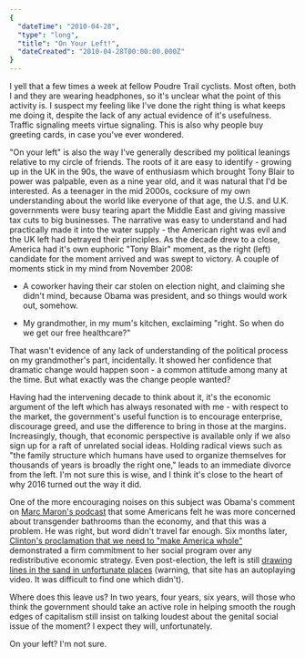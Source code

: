 ```yaml
---
{
  "dateTime": "2010-04-28",
  "type": "long",
  "title": "On Your Left!",
  "dateCreated": "2010-04-28T00:00:00.000Z"
}
---
```

I yell that a few times a week at fellow Poudre Trail cyclists. Most often, both I and they are wearing headphones, so it's unclear what the point of this activity is. I suspect my feeling like I've done the right thing is what keeps me doing it, despite the lack of any actual evidence of it's usefulness. Traffic signaling meets virtue signaling. This is also why people buy greeting cards, in case you've ever wondered.

"On your left" is also the way I've generally described my political leanings relative to my circle of friends. The roots of it are easy to identify - growing up in the UK in the 90s, the wave of enthusiasm which brought Tony Blair to power was palpable, even as a nine year old, and it was natural that I'd be interested. As a teenager in the mid 2000s, cocksure of my own understanding about the world like everyone of that age, the U.S. and U.K. governments were busy tearing apart the Middle East and giving massive tax cuts to big businesses. The narrative was easy to understand and had practically made it into the water supply - the American right was evil and the UK left had betrayed their principles. As the decade drew to a close, America had it's own euphoric "Tony Blair" moment, as the right (left) candidate for the moment arrived and was swept to victory. A couple of moments stick in my mind from November 2008:

* A coworker having their car stolen on election night, and claiming she didn't mind, because Obama was president, and so things would work out, somehow.

* My grandmother, in my mum's kitchen, exclaiming "right. So when do we get our free healthcare?"

That wasn't evidence of any lack of understanding of the political process on my grandmother's part, incidentally. It showed her confidence that dramatic change would happen soon - a common attitude among many at the time. But what exactly was the change people wanted? 

Having had the intervening decade to think about it, it's the economic argument of the left which has always resonated with me - with respect to the market, the government's useful function is to encourage enterprise, discourage greed, and use the difference to bring in those at the margins. Increasingly, though, that economic perspective is available only if we also sign up for a raft of unrelated social ideas. Holding radical views such as "the family structure which humans have used to organize themselves for thousands of years is broadly the right one," leads to an immediate divorce from the left. I'm not sure this is wise, and I think it's close to the heart of why 2016 turned out the way it did.

One of the more encouraging noises on this subject was Obama's comment on [Marc Maron's podcast][mm] that some Americans felt he was more concerned about transgender bathrooms than the economy, and that this was a problem. He was right, but word didn't travel far enough. Six months later, [Clinton's proclamation that we need to "make America whole"][hc] demonstrated a firm commitment to her social program over any redistributive economic strategy. Even post-election, the left is still [drawing lines in the sand in unfortunate places][ab] (warning, that site has an autoplaying video. It was difficult to find one which didn't).

Where does this leave us? In two years, four years, six years, will those who think the government should take an active role in helping smooth the rough edges of capitalism still insist on talking loudest about the genital social issue of the moment? I expect they will, unfortunately. 

On your left? I'm not sure. 

[mm]: http://potus.wtfpod.com/
[hc]: https://twitter.com/hillaryclinton/status/703744706719703041?lang=en
[ab]: http://www.huffingtonpost.com/entry/democrats-tom-perez-abortion-rights_us_58fa5fade4b018a9ce5b351d